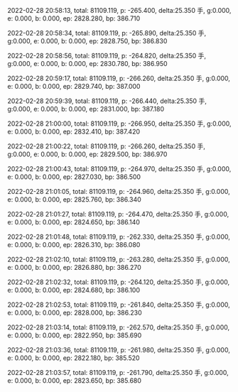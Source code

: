 2022-02-28 20:58:13, total: 81109.119, p: -265.400, delta:25.350 手, g:0.000, e: 0.000, b: 0.000, ep: 2828.280, bp: 386.710

2022-02-28 20:58:34, total: 81109.119, p: -265.890, delta:25.350 手, g:0.000, e: 0.000, b: 0.000, ep: 2828.750, bp: 386.830

2022-02-28 20:58:56, total: 81109.119, p: -264.820, delta:25.350 手, g:0.000, e: 0.000, b: 0.000, ep: 2830.780, bp: 386.950

2022-02-28 20:59:17, total: 81109.119, p: -266.260, delta:25.350 手, g:0.000, e: 0.000, b: 0.000, ep: 2829.740, bp: 387.000

2022-02-28 20:59:39, total: 81109.119, p: -266.440, delta:25.350 手, g:0.000, e: 0.000, b: 0.000, ep: 2831.000, bp: 387.180

2022-02-28 21:00:00, total: 81109.119, p: -266.950, delta:25.350 手, g:0.000, e: 0.000, b: 0.000, ep: 2832.410, bp: 387.420

2022-02-28 21:00:22, total: 81109.119, p: -266.260, delta:25.350 手, g:0.000, e: 0.000, b: 0.000, ep: 2829.500, bp: 386.970

2022-02-28 21:00:43, total: 81109.119, p: -264.970, delta:25.350 手, g:0.000, e: 0.000, b: 0.000, ep: 2827.030, bp: 386.500

2022-02-28 21:01:05, total: 81109.119, p: -264.960, delta:25.350 手, g:0.000, e: 0.000, b: 0.000, ep: 2825.760, bp: 386.340

2022-02-28 21:01:27, total: 81109.119, p: -264.470, delta:25.350 手, g:0.000, e: 0.000, b: 0.000, ep: 2824.650, bp: 386.140

2022-02-28 21:01:48, total: 81109.119, p: -262.330, delta:25.350 手, g:0.000, e: 0.000, b: 0.000, ep: 2826.310, bp: 386.080

2022-02-28 21:02:10, total: 81109.119, p: -263.280, delta:25.350 手, g:0.000, e: 0.000, b: 0.000, ep: 2826.880, bp: 386.270

2022-02-28 21:02:32, total: 81109.119, p: -264.120, delta:25.350 手, g:0.000, e: 0.000, b: 0.000, ep: 2824.680, bp: 386.100

2022-02-28 21:02:53, total: 81109.119, p: -261.840, delta:25.350 手, g:0.000, e: 0.000, b: 0.000, ep: 2828.000, bp: 386.230

2022-02-28 21:03:14, total: 81109.119, p: -262.570, delta:25.350 手, g:0.000, e: 0.000, b: 0.000, ep: 2822.950, bp: 385.690

2022-02-28 21:03:36, total: 81109.119, p: -261.980, delta:25.350 手, g:0.000, e: 0.000, b: 0.000, ep: 2822.180, bp: 385.520

2022-02-28 21:03:57, total: 81109.119, p: -261.790, delta:25.350 手, g:0.000, e: 0.000, b: 0.000, ep: 2823.650, bp: 385.680